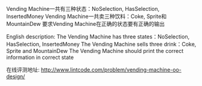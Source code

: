 Vending Machine一共有三种状态：NoSelection, HasSelection, InsertedMoney
Vending Machine一共卖三种饮料：Coke, Sprite和MountainDew
要求Vending Machine在正确的状态要有正确的输出

English description:
The Vending Machine has three states：NoSelection, HasSelection, InsertedMoney
The Vending Machine sells three drink：Coke, Sprite and MountainDew
The Vending Machine should print the correct information in correct state

在线评测地址: http://www.lintcode.com/problem/vending-machine-oo-design/

